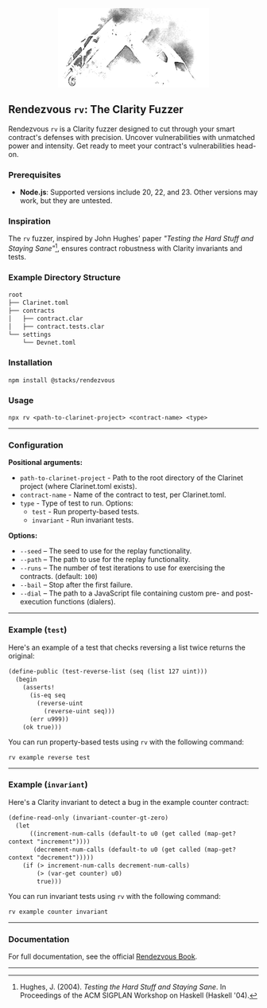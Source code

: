 <div align="center">
<img width="304" src="https://raw.githubusercontent.com/moodmosaic/nikosbaxevanis.com/gh-pages/images/rv.png" />
</div>

## Rendezvous `rv`: The Clarity Fuzzer

Rendezvous `rv` is a Clarity fuzzer designed to cut through your smart contract's defenses with precision. Uncover vulnerabilities with unmatched power and intensity. Get ready to meet your contract's vulnerabilities head-on.

### Prerequisites

- **Node.js**: Supported versions include 20, 22, and 23. Other versions may work, but they are untested.

### Inspiration

The `rv` fuzzer, inspired by John Hughes' paper _"Testing the Hard Stuff and Staying Sane"_[^1], ensures contract robustness with Clarity invariants and tests.

### Example Directory Structure

```
root
├── Clarinet.toml
├── contracts
│   ├── contract.clar
│   ├── contract.tests.clar
└── settings
    └── Devnet.toml
```

### Installation

```
npm install @stacks/rendezvous
```

### Usage

```
npx rv <path-to-clarinet-project> <contract-name> <type>
```

---

### Configuration

**Positional arguments:**

- `path-to-clarinet-project` - Path to the root directory of the Clarinet project (where Clarinet.toml exists).
- `contract-name` - Name of the contract to test, per Clarinet.toml.
- `type` - Type of test to run. Options:
  - `test` - Run property-based tests.
  - `invariant` - Run invariant tests.

**Options:**

- `--seed` – The seed to use for the replay functionality.
- `--path` – The path to use for the replay functionality.
- `--runs` – The number of test iterations to use for exercising the contracts.
  (default: `100`)
- `--bail` – Stop after the first failure.
- `--dial` – The path to a JavaScript file containing custom pre- and
  post-execution functions (dialers).

---

### Example (`test`)

Here's an example of a test that checks reversing a list twice returns the original:

```clarity
(define-public (test-reverse-list (seq (list 127 uint)))
  (begin
    (asserts!
      (is-eq seq
        (reverse-uint
          (reverse-uint seq)))
      (err u999))
    (ok true)))
```

You can run property-based tests using `rv` with the following command:

```
rv example reverse test
```

---

### Example (`invariant`)

Here's a Clarity invariant to detect a bug in the example counter contract:

```clarity
(define-read-only (invariant-counter-gt-zero)
  (let
      ((increment-num-calls (default-to u0 (get called (map-get? context "increment"))))
       (decrement-num-calls (default-to u0 (get called (map-get? context "decrement")))))
    (if (> increment-num-calls decrement-num-calls)
        (> (var-get counter) u0)
        true)))
```

You can run invariant tests using `rv` with the following command:

```
rv example counter invariant
```

---

### Documentation

For full documentation, see the official [Rendezvous Book](https://stacks-network.github.io/rendezvous/).

---

[^1]: Hughes, J. (2004). _Testing the Hard Stuff and Staying Sane_. In Proceedings of the ACM SIGPLAN Workshop on Haskell (Haskell '04).
